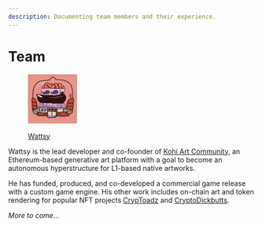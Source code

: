 ```yaml
---
description: Documenting team members and their experience.
---
```


# Team

<figure><img src="../.gitbook/assets/wattsy_small.jpg" alt="Croaksy by Gremplin"><figcaption><p> <a href="https://wattsy.art">Wattsy</a></p></figcaption></figure>

Wattsy is the lead developer and co-founder of [Kohi Art Community](https://kohi.art), an Ethereum-based generative art platform with a goal to become an autonomous hyperstructure for L1-based native artworks.&#x20;

He has funded, produced, and co-developed a commercial game release with a custom game engine. His other work includes on-chain art and token rendering for popular NFT projects [CrypToadz](https://cryptoadz.io) and [CryptoDickbutts](https://cryptodickbutts.com).

_More to come..._

